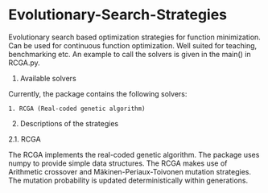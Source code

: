 # Evolutionary-Search-Strategies
Evolutionary search based optimization strategies for function minimization. Can be used for continuous function optimization. Well suited for teaching, benchmarking etc. An example to call the solvers is given in the main() in RCGA.py. 

1. Available solvers

  Currently, the package contains the following solvers:
  
    1. RCGA (Real-coded genetic algorithm)
    
2. Descriptions of the strategies
 
 2.1. RCGA
 
The RCGA implements the real-coded genetic algorithm. The package uses numpy to provide simple data structures. The RCGA makes use of Arithmetic crossover and Mäkinen-Periaux-Toivonen mutation strategies. The mutation probability is updated deterministically within generations.


 

